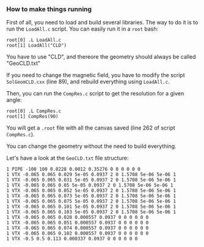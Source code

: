 ### How to make things running

First of all, you need to load and build several libraries. The way to do it is to run the `LoadAll.c` script.
You can easily run it in a `root` bash:

```
root[0] .L LoadAll.c
root[1] LoadAll("CLD") 
```

You have to use "CLD", and thereore the geometry should always be called "GeoCLD.txt"

If you need to change the magnetic field, you have to modify the script `SolGeomCLD.cxx` (line 89), and rebuild everything using `LoadAll.c`.

Then, you can run the `CompRes.c` script to get the resolution for a given angle:

```
root[0] .L CompRes.c
root[1] CompRes(90) 
```

You will get a `.root` file with all the canvas saved (line 262 of script `CompRes.c`).

You can change the geometry without the need to build everything.

Let's have a look at the `GeoCLD.txt` file structure:

```
1 PIPE -100 100 0.0228 0.0012 0.35276 0 0 0 0 0 0
1 VTX -0.065 0.065 0.029 5e-05 0.0937 2 0 1.5708 5e-06 5e-06 1
1 VTX -0.065 0.065 0.031 5e-05 0.0937 2 0 1.5708 5e-06 5e-06 1
1 VTX -0.065 0.065 0.05 5e-05 0.0937 2 0 1.5708 5e-06 5e-06 1
1 VTX -0.065 0.065 0.052 5e-05 0.0937 2 0 1.5708 5e-06 5e-06 1
1 VTX -0.065 0.065 0.073 5e-05 0.0937 2 0 1.5708 5e-06 5e-06 1
1 VTX -0.065 0.065 0.075 5e-05 0.0937 2 0 1.5708 5e-06 5e-06 1
1 VTX -0.065 0.065 0.101 5e-05 0.0937 2 0 1.5708 5e-06 5e-06 1
1 VTX -0.065 0.065 0.103 5e-05 0.0937 2 0 1.5708 5e-06 5e-06 1
1 VTX -0.065 0.065 0.028 0.000557 0.0937 0 0 0 0 0 0
1 VTX -0.065 0.065 0.051 0.000557 0.0937 0 0 0 0 0 0
1 VTX -0.065 0.065 0.074 0.000557 0.0937 0 0 0 0 0 0
1 VTX -0.065 0.065 0.102 0.000557 0.0937 0 0 0 0 0 0
1 VTX -0.5 0.5 0.113 0.000337 0.0937 0 0 0 0 0 0
```
